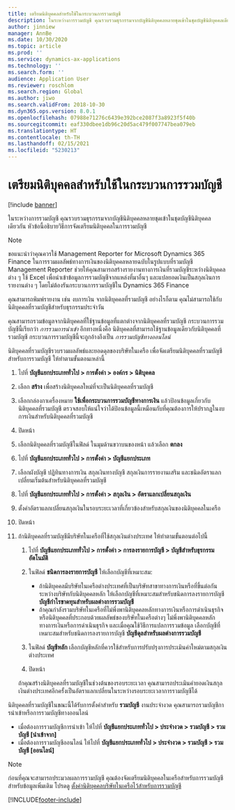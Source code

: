 ```yaml
---
title: เตรียมนิติบุคคลสำหรับใช้ในกระบวนการรวมบัญชี
description: ในระหว่างการรวมบัญชี คุณรวบรวมธุรกรรมจากบัญชีนิติบุคคลหลายชุดเข้าในชุดบัญชีนิติบุคคลเดียวกัน หัวข้อนี้อธิบายวิธีการจัดเตรียมนิติบุคคลในการรวมบัญชี
author: jinniew
manager: AnnBe
ms.date: 10/30/2020
ms.topic: article
ms.prod: ''
ms.service: dynamics-ax-applications
ms.technology: ''
ms.search.form: ''
audience: Application User
ms.reviewer: roschlom
ms.search.region: Global
ms.author: jiwo
ms.search.validFrom: 2018-10-30
ms.dyn365.ops.version: 8.0.1
ms.openlocfilehash: 07988e71276c6439e392bce2087f3a8923f5f40b
ms.sourcegitcommit: eaf330dbee1db96c20d5ac479f007747bea079eb
ms.translationtype: HT
ms.contentlocale: th-TH
ms.lasthandoff: 02/15/2021
ms.locfileid: "5230213"
---
```

# <a name="prepare-a-legal-entity-for-the-consolidation-process"></a>เตรียมนิติบุคคลสำหรับใช้ในกระบวนการรวมบัญชี

[!include [banner](../includes/banner.md)]

ในระหว่างการรวมบัญชี คุณรวบรวมธุรกรรมจากบัญชีนิติบุคคลหลายชุดเข้าในชุดบัญชีนิติบุคคลเดียวกัน หัวข้อนี้อธิบายวิธีการจัดเตรียมนิติบุคคลในการรวมบัญชี

> [!NOTE]
> ขอแนะนำว่าคุณควรใช้ Management Reporter for Microsoft Dynamics 365 Finance ในการรวมผลลัพธ์ทางการเงินของนิติบุคคลหลายฉบับในรูปแบบที่รวมบัญชี Management Reporter ช่วยให้คุณสามารถสร้างรายงานทางการเงินที่รวมบัญชีระหว่างนิติบุคคลต่าง ๆ ใช้ Excel เพื่อนําเข้าข้อมูลการรวมบัญชีจากแหล่งที่มาอื่นๆ และแปลยอดเงินเป็นสกุลเงินการรายงานต่าง ๆ โดยไม่ต้องรันกระบวนการรวมบัญชีใน Dynamics 365 Finance

คุณสามารถพิมพ์รายงาน เช่น งบการเงิน จากนิติบุคคลที่รวมบัญชี อย่างไรก็ตาม คุณไม่สามารถใช้กับนิติบุคคลที่รวมบัญชีสำหรับธุรกรรมประจำวัน

คุณสามารถรวมข้อมูลจากนิติบุคคลที่ใช้ฐานข้อมูลที่แตกต่างจากนิติบุคคลที่รวมบัญชี กระบวนการรวมบัญชีนี้เรียกว่า *การรวมการนำเข้า* อีกทางหนึ่งคือ นิติบุคคลที่สามารถใช้ฐานข้อมูลเดียวกับนิติบุคคลที่รวมบัญชี กระบวนการรวมบัญชีนี้จะถูกอ้างถึงเป็น *การรวมบัญชีทางออนไลน์*

นิติบุคคลที่รวมบัญชีรวบรวมผลลัพธ์และยอดดุลของบริษัทในเครือ เพื่อจัดเตรียมนิติบุคคลที่รวมบัญชีสำหรับการรวมบัญชี ให้ทำตามขั้นตอนเหล่านี้

1. ไปที่ **บัญชีแยกประเภททั่วไป \> การตั้งค่า \> องค์กร \> นิติบุคคล**
2. เลือก **สร้าง** เพื่อสร้างนิติบุคคลใหม่ที่จะเป็นนิติบุคคลที่รวมบัญชี
3. เลือกกล่องกาเครื่องหมาย **ใช้เพื่อกระบวนการรวมบัญชีทางการเงิน** แล้วป้อนข้อมูลเกี่ยวกับนิติบุคคลที่รวมบัญชี ตรวจสอบให้แน่ใจว่าได้ป้อนข้อมูลนี้เหมือนกับที่คุณต้องการให้ปรากฏในงบการเงินสำหรับนิติบุคคลที่รวมบัญชี
4. ปิดหน้า
5. เลือกนิติบุคคลที่รวมบัญชีในฟิลด์ ในมุมด้านขวาบนของหน้า แล้วเลือก **ตกลง**
6. ไปที่ **บัญชีแยกประเภททั่วไป \> การตั้งค่า \> บัญชีแยกประเภท**
7. เลือกผังบัญชี ปฏิทินทางการเงิน สกุลเงินทางบัญชี สกุลเงินการรายงานเสริม และชนิดอัตราแลกเปลี่ยนเริ่มต้นสำหรับนิติบุคคลที่รวมบัญชี 
8. ไปที่ **บัญชีแยกประเภททั่วไป \> การตั้งค่า \> สกุลเงิน \> อัตราแลกเปลี่ยนสกุลเงิน**
9. ตั้งค่าอัตราแลกเปลี่ยนสกุลเงินในรอบระยะเวลาที่เกี่ยวข้องสำหรับสกุลเงินของนิติบุคคลในเครือ
10. ปิดหน้า
11. ถ้านิติบุคคลที่รวมบัญชีมีบริษัทในเครือที่ใช้สกุลเงินต่างประเทศ ให้ทำตามขั้นตอนต่อไปนี้

    1. ไปที่ **บัญชีแยกประเภททั่วไป \> การตั้งค่า \> การลงรายการบัญชี \> บัญชีสำหรับธุรกรรมอัตโนมัติ**
    2. ในฟิลด์ **ชนิดการลงรายการบัญชี** ให้เลือกบัญชีที่เหมาะสม:

        - ถ้านิติบุคคลมีบริษัทในเครือต่างประเทศที่เป็นบริษัทสาขาทางการเงินหรือที่ขึ้นต่อกันระหว่างบริษัทกับนิติบุคคลหลัก ให้เลือกบัญชีที่เหมาะสมสําหรับชนิดการลงรายการบัญชี **บัญชีกำไรขาดทุนสำหรับผลต่างการรวมบัญชี**
        - ถ้าคุณกำลังรวมบริษัทในเครือที่ไม่พึ่งพานิติบุคคลหลักทางการเงินหรือการดำเนินธุรกิจ หรือนิติบุคคลที่ประกอบด้วยผลลัพธ์ของบริษัทในเครือต่างๆ ไม่พึ่งพานิติบุคคลหลักทางการเงินหรือการดำเนินธุรกิจ และเมื่อคุณใช้วิธีการแปลการรวมข้อมูล เลือกบัญชีที่เหมาะสมสำหรับชนิดการลงรายการบัญชี **บัญชีดุลสำหรับผลต่างการรวมบัญชี**

    3. ในฟิลด์ **บัญชีหลัก** เลือกบัญชีหลักที่ควรใช้สำหรับการปรับปรุงการประเมินค่าใหม่ตามสกุลเงินต่างประเทศ
    4. ปิดหน้า

    ถ้าคุณสร้างนิติบุคคลที่รวมบัญชีในช่วงต้นของรอบระยะเวลา คุณสามารถประเมินค่ายอดเงินสกุลเงินต่างประเทศอีกครั้งเป็นอัตราแลกเปลี่ยนในระหว่างรอบระยะเวลาการรวมบัญชีได้

นิติบุคคลที่รวมบัญชีในขณะนี้ได้รับการตั้งค่าสำหรับ **รวมบัญชี** งานประจำงวด คุณสามารถรวมบัญชีการนําเข้าหรือการรวมบัญชีทางออนไลน์

- เมื่อต้องการรวมบัญชีการนําเข้า ให้ไปที่ **บัญชีแยกประเภททั่วไป \> ประจำงวด \> รวมบัญชี \> รวมบัญชี \[นำเข้าจาก\]**
- เมื่อต้องการรวมบัญชีออนไลน์ ให้ไปที่ **บัญชีแยกประเภททั่วไป \> ประจำงวด \> รวมบัญชี \> รวมบัญชี \[ออนไลน์\]**

> [!NOTE]
> ก่อนที่คุณจะสามารถประมวลผลการรวมบัญชี คุณต้องจัดเตรียมนิติบุคคลในเครือสำหรับการรวมบัญชี สำหรับข้อมูลเพิ่มเติม โปรดดู [ตั้งค่านิติบุคคลบริษัทในเครือไว้สำหรับการรวมบัญชี](set-up-subsidiary-company-for-consolidation.md)


[!INCLUDE[footer-include](../../includes/footer-banner.md)]
